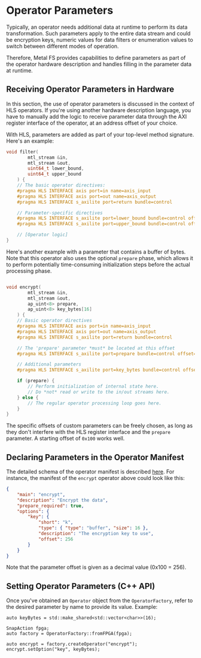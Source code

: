 # Operator Parameters

Typically, an operator needs additional data at runtime to perform its data transformation.
Such parameters apply to the entire data stream and could be encryption keys, numeric values for data filters or enumeration values to switch between different modes of operation.

Therefore, Metal FS provides capabilities to define parameters as part of the operator hardware description and handles filling in the parameter data at runtime.

## Receiving Operator Parameters in Hardware

In this section, the use of operator parameters is discussed in the context of HLS operators.
If you're using another hardware description language, you have to manually add the logic to receive parameter data through the AXI register interface of the operator, at an address offset of your choice.

With HLS, parameters are added as part of your top-level method signature.
Here's an example:

```cpp
void filter(
        mtl_stream &in,
        mtl_stream &out,
        uint64_t lower_bound,
        uint64_t upper_bound
    ) {
    // The basic operator directives:
    #pragma HLS INTERFACE axis port=in name=axis_input
    #pragma HLS INTERFACE axis port=out name=axis_output
    #pragma HLS INTERFACE s_axilite port=return bundle=control

    // Parameter-specific directives
    #pragma HLS INTERFACE s_axilite port=lower_bound bundle=control offset=0x100
    #pragma HLS INTERFACE s_axilite port=upper_bound bundle=control offset=0x110

    // [Operator logic]
}
```

Here's another example with a parameter that contains a buffer of bytes.
Note that this operator also uses the optional `prepare` phase, which allows it to perform potentially time-consuming initialization steps before the actual processing phase.

```cpp

void encrypt(
        mtl_stream &in,
        mtl_stream &out,
        ap_uint<8> prepare,
        ap_uint<8> key_bytes[16]
    ) {
    // Basic operator directives
    #pragma HLS INTERFACE axis port=in name=axis_input
    #pragma HLS INTERFACE axis port=out name=axis_output
    #pragma HLS INTERFACE s_axilite port=return bundle=control

    // The 'prepare' parameter *must* be located at this offset
    #pragma HLS INTERFACE s_axilite port=prepare bundle=control offset=0x010

    // Additional parameters
    #pragma HLS INTERFACE s_axilite port=key_bytes bundle=control offset=0x100

    if (prepare) {
        // Perform initialization of internal state here.
        // Do *not* read or write to the in/out streams here.
    } else {
        // The regular operator processing loop goes here.
    }
}
```

The specific offsets of custom parameters can be freely chosen, as long as they don't interfere with the HLS register interface and the `prepare` parameter.
A starting offset of `0x100` works well.

## Declaring Parameters in the Operator Manifest

The detailed schema of the operator manifest is described [here](operator_manifest).
For instance, the manifest of the `encrypt` operator above could look like this:

```json
{
    "main": "encrypt",
    "description": "Encrypt the data",
    "prepare_required": true,
    "options": {
        "key": {
            "short": "k",
            "type": { "type": "buffer", "size": 16 },
            "description": "The encryption key to use",
            "offset": 256
        }
    }
}
```

Note that the parameter offset is given as a decimal value (0x100 = 256).

## Setting Operator Parameters (C++ API)

Once you've obtained an `Operator` object from the `OperatorFactory`, refer to the desired parameter by name to provide its value.
Example:

```
auto keyBytes = std::make_shared<std::vector<char>>(16);

SnapAction fpga;
auto factory = OperatorFactory::fromFPGA(fpga);

auto encrypt = factory.createOperator("encrypt");
encrypt.setOption("key", keyBytes);
```
